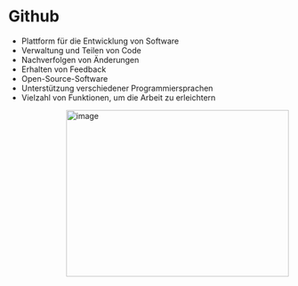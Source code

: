 # Github
- Plattform für die Entwicklung von Software
- Verwaltung und Teilen von Code
- Nachverfolgen von Änderungen
- Erhalten von Feedback
- Open-Source-Software
- Unterstützung verschiedener Programmiersprachen
- Vielzahl von Funktionen, um die Arbeit zu erleichtern 
<img align="right" align="middle" width="400" height="300" alt="image" src="https://user-images.githubusercontent.com/95867710/208946232-0072254b-bfe0-4c96-b113-537aed685898.png">
